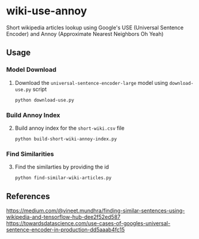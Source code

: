 # wiki-use-annoy
Short wikipedia articles lookup using Google's USE (Universal Sentence Encoder) and Annoy (Approximate Nearest Neighbors Oh Yeah)

## Usage

### Model Download
1. Download the `universal-sentence-encoder-large` model using `download-use.py` script

    `python download-use.py`

### Build Annoy Index
2. Build annoy index for the `short-wiki.csv` file

    `python build-short-wiki-annoy-index.py`

### Find Similarities
3. Find the similarties by providing the id

    `python find-similar-wiki-articles.py`


## References
https://medium.com/@vineet.mundhra/finding-similar-sentences-using-wikipedia-and-tensorflow-hub-dee2f52ed587
https://towardsdatascience.com/use-cases-of-googles-universal-sentence-encoder-in-production-dd5aaab4fc15

